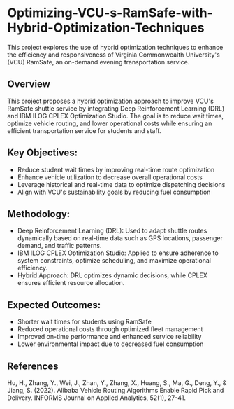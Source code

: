 # Optimizing-VCU-s-RamSafe-with-Hybrid-Optimization-Techniques
This project explores the use of hybrid optimization techniques to enhance the efficiency and responsiveness of Virginia Commonwealth University's (VCU) RamSafe, an on-demand evening transportation service.

## Overview
This project proposes a hybrid optimization approach to improve VCU's RamSafe shuttle service by integrating Deep Reinforcement Learning (DRL) and IBM ILOG CPLEX Optimization Studio. The goal is to reduce wait times, optimize vehicle routing, and lower operational costs while ensuring an efficient transportation service for students and staff.

## Key Objectives:
* Reduce student wait times by improving real-time route optimization
* Enhance vehicle utilization to decrease overall operational costs
* Leverage historical and real-time data to optimize dispatching decisions
* Align with VCU's sustainability goals by reducing fuel consumption
  
## Methodology:
* Deep Reinforcement Learning (DRL): Used to adapt shuttle routes dynamically based on real-time data such as GPS locations, passenger demand, and traffic patterns.
* IBM ILOG CPLEX Optimization Studio: Applied to ensure adherence to system constraints, optimize scheduling, and maximize operational efficiency.
* Hybrid Approach: DRL optimizes dynamic decisions, while CPLEX ensures efficient resource allocation.

## Expected Outcomes:
* Shorter wait times for students using RamSafe
* Reduced operational costs through optimized fleet management
* Improved on-time performance and enhanced service reliability
* Lower environmental impact due to decreased fuel consumption

## References
Hu, H., Zhang, Y., Wei, J., Zhan, Y., Zhang, X., Huang, S., Ma, G., Deng, Y., & Jiang, S. (2022). Alibaba Vehicle Routing Algorithms Enable Rapid Pick and Delivery. INFORMS Journal on Applied Analytics, 52(1), 27-41.
